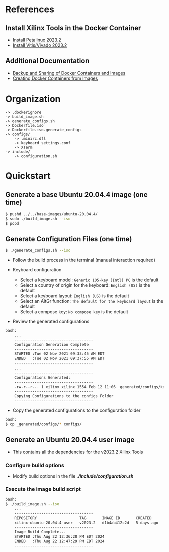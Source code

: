 [//]: # (Readme.md - Base Ubuntu User Images for v2023.2 Xilinx Tools)

# References

## Install Xilinx Tools in the Docker Container

- [Install Petalinux 2023.2](./README.petalinux-install.md)
- [Install Vitis/Vivado 2023.2](./README.vitis-install.md)

## Additional Documentation

- [Backup and Sharing of Docker Containers and Images](../../../documentation/backup-and-sharing-docker-images/README.md)
- [Creating Docker Containers from Images](../../../documentation/creating-containers-from-docker-images/README.md)

# Organization
```
-> .dockerignore
-> build_image.sh
-> generate_configs.sh
-> Dockerfile.iso
-> Dockerfile.iso.generate_configs
-> configs/
	-> .minirc.dfl
	-> keyboard_settings.conf
	-> XTerm
-> include/
	-> configuration.sh
```

# Quickstart

## Generate a base Ubuntu 20.04.4 image (one time)

```bash
$ pushd ../../base-images/ubuntu-20.04.4/
$ sudo ./build_image.sh --iso
$ popd
```

## Generate Configuration Files (one time)

```bash
$ ./generate_configs.sh --iso
```

- Follow the build process in the terminal (manual interaction required)
- Keyboard configuration
	- Select a keyboard model: ```Generic 105-key (Intl) PC``` is the default
	- Select a country of origin for the keyboard: ```English (US)``` is the default
	- Select a keyboard layout: ```English (US)``` is the default
	- Select an AltGr function: ```The default for the keyboard layout``` is the default
	- Select a compose key: ```No compose key``` is the default

- Review the generated configurations

```bash
bash:
	...
	-----------------------------------
	Configuration Generation Complete
	-----------------------------------
	STARTED :Tue 02 Nov 2021 09:33:45 AM EDT
	ENDED   :Tue 02 Nov 2021 09:37:55 AM EDT
	-----------------------------------
	...
	-----------------------------------
	Configurations Generated:
	-----------------------------------
	-rw-r--r--. 1 xilinx xilinx 1554 Feb 12 11:06 _generated/configs/keyboard_settings.conf
	-----------------------------------
	Copying Configurations to the configs Folder
	-----------------------------------
```

- Copy the generated configurations to the configuration folder

```bash
bash:
$ cp _generated/configs/* configs/
```

## Generate an Ubuntu 20.04.4 user image 
- This contains all the dependencies for the v2023.2 Xilinx Tools

### Configure build options
- Modify build options in the file __*./include/configuration.sh*__

### Execute the image build script
```bash
bash:
$ ./build_image.sh --iso
	...
	-----------------------------------
	REPOSITORY                   TAG       IMAGE ID       CREATED         SIZE
	xilinx-ubuntu-20.04.4-user   v2023.2   d1b4ab412c2d   5 days ago      2.98GB
	-----------------------------------
	Image Build Complete...
	STARTED :Thu Aug 22 12:36:28 PM EDT 2024
	ENDED   :Thu Aug 22 12:47:29 PM EDT 2024
	-----------------------------------
```
